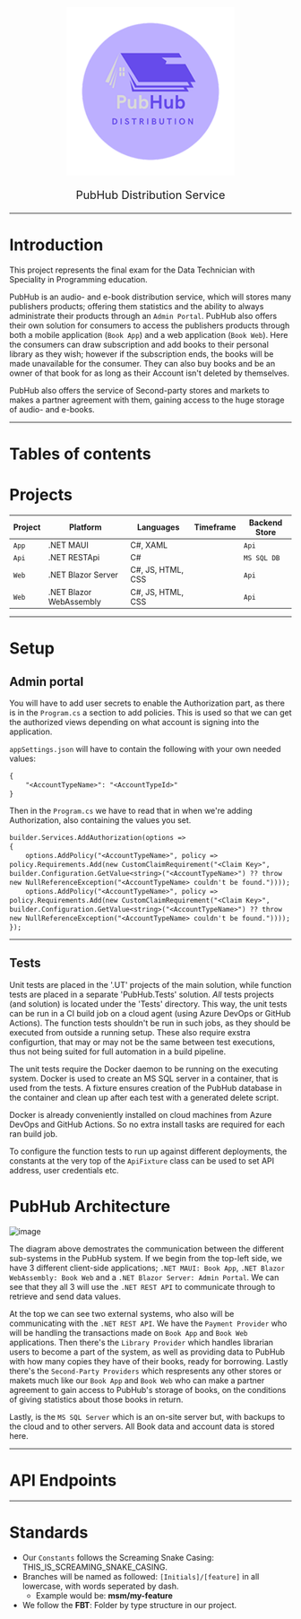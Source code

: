 <div align="center">
    <img src="/Images/PubHub.png" alt="Header_Image" width="300px" height="300px"/>
</div>
<div align="center">
    <p style="display:block; font-weight:normal; font-size:20px;">PubHub Distribution Service </p>
</div>

---

# Introduction
This project represents the final exam for the Data Technician with Speciality in Programming education.

PubHub is an audio- and e-book distribution service, which will stores many publishers products; offering them statistics and the ability to always administrate their products through an `Admin Portal`. PubHub also offers their own solution for consumers to access the publishers products through both a mobile application (`Book App`) and a web application (`Book Web`). Here the consumers can draw subscription and add books to their personal library as they wish; however if the subscription ends, the books will be made unavailable for the consumer. They can also buy books and be an owner of that book for as long as their Account isn't deleted by themselves.

PubHub also offers the service of Second-party stores and markets to makes a partner agreement with them, gaining access to the huge storage of audio- and e-books.

---

# Tables of contents

# Projects
| **Project** | **Platform**            | **Languages**     | **Timeframe** | **Backend Store** |
|-------------|-------------------------|-------------------|---------------|-------------------|
| `App`       | .NET MAUI               | C#, XAML          |               | `Api`             |
| `Api`       | .NET RESTApi            | C#                |               | `MS SQL DB`       |
| `Web`       | .NET Blazor Server      | C#, JS, HTML, CSS |               | `Api`             |
| `Web`       | .NET Blazor WebAssembly | C#, JS, HTML, CSS |               | `Api`             |

---

# Setup

## Admin portal 
You will have to add user secrets to enable the Authorization part, as there is in the `Program.cs` a section to add policies. This is used so that we can get the authorized views depending on what account is signing into the application.

`appSettings.json` will have to contain the following with your own needed values:
```
{
    "<AccountTypeName>": "<AccountTypeId>"
}
```

Then in the `Program.cs` we have to read that in when we're adding Authorization, also containing the values you set.
```
builder.Services.AddAuthorization(options =>
{
    options.AddPolicy("<AccountTypeName>", policy => policy.Requirements.Add(new CustomClaimRequirement("<Claim Key>", builder.Configuration.GetValue<string>("<AccountTypeName>") ?? throw new NullReferenceException("<AccountTypeName> couldn't be found."))));
    options.AddPolicy("<AccountTypeName>", policy => policy.Requirements.Add(new CustomClaimRequirement("<Claim Key>", builder.Configuration.GetValue<string>("<AccountTypeName>") ?? throw new NullReferenceException("<AccountTypeName> couldn't be found."))));
});
```
---

## Tests
Unit tests are placed in the '.UT' projects of the main solution, while function tests are placed in a separate 'PubHub.Tests' solution. *All* tests projects (and solution) is located under the 'Tests' directory. This way, the unit tests can be run in a CI build job on a cloud agent (using Azure DevOps or GitHub Actions). The function tests shouldn't be run in such jobs, as they should be executed from outside a running setup. These also require exstra configurtion, that may or may not be the same between test executions, thus not being suited for full automation in a build pipeline.

The unit tests require the Docker daemon to be running on the executing system. Docker is used to create an MS SQL server in a container, that is used from the tests. A fixture ensures creation of the PubHub database in the container and clean up after each test with a generated delete script. 

Docker is already conveniently installed on cloud machines from Azure DevOps and GitHub Actions. So no extra install tasks are required for each ran build job.

To configure the function tests to run up against different deployments, the constants at the very top of the `ApiFixture` class can be used to set API address, user credentials etc.

# PubHub Architecture

![image](https://github.com/Mike-Mortensen-Portfolio/PubHub_H6_Final/assets/61870713/789d6775-c4a0-40fb-ad80-d6d9c465cace)

The diagram above demostrates the communication between the different sub-systems in the PubHub system. If we begin from the top-left side, we have 3 different client-side applications; `.NET MAUI: Book App`, `.NET Blazor WebAssembly: Book Web` and a `.NET Blazor Server: Admin Portal`. We can see that they all 3 will use the `.NET REST API` to communicate through to retrieve and send data values. 

At the top we can see two external systems, who also will be communicating with the `.NET REST API`. We have the `Payment Provider` who will be handling the transactions made on `Book App` and `Book Web` applications. Then there's the `Library Provider` which handles librarian users to become a part of the system, as well as providing data to PubHub with how many copies they have of their books, ready for borrowing. Lastly there's the `Second-Party Providers` which respresents any other stores or makets much like our `Book App` and `Book Web` who can make a partner agreement to gain access to PubHub's storage of books, on the conditions of giving statistics about those books in return.

Lastly, is the `MS SQL Server` which is an on-site server but, with backups to the cloud and to other servers. All Book data and account data is stored here.

---

# API Endpoints

---

# Standards
- Our `Constants` follows the Screaming Snake Casing: THIS_IS_SCREAMING_SNAKE_CASING.
- Branches will be named as followed: `[Initials]/[feature]` in all lowercase, with words seperated by dash.
  - Example would be: **msm/my-feature**
- We follow the **FBT**: Folder by type structure in our project.


